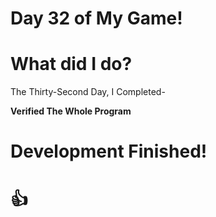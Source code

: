 # Day 32 of My Game!

# What did I do?

The Thirty-Second Day, I Completed-
 
**Verified The Whole Program**

# Development Finished!
# 👍
